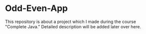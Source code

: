 # Odd-Even-App
This repository is about a project which I made during the course "Complete Java." Detailed description will be added later over here.

